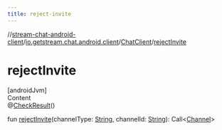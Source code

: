 ```yaml
---
title: reject-invite
---
```

//[stream-chat-android-client](../../../index.md)/[io.getstream.chat.android.client](../index.md)/[ChatClient](index.md)/[rejectInvite](rejectInvite.md)



# rejectInvite  
[androidJvm]  
Content  
@[CheckResult](https://developer.android.com/reference/kotlin/androidx/annotation/CheckResult.html)()  
  
fun [rejectInvite](rejectInvite.md)(channelType: [String](https://kotlinlang.org/api/latest/jvm/stdlib/kotlin/-string/index.html), channelId: [String](https://kotlinlang.org/api/latest/jvm/stdlib/kotlin/-string/index.html)): Call&lt;[Channel](../../io.getstream.chat.android.client.models/Channel/index.md)&gt;  



